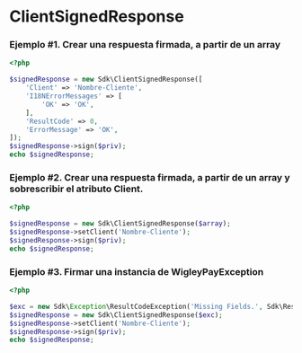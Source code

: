 # ClientSignedResponse

### Ejemplo \#1. Crear una respuesta firmada, a partir de un array

```php
<?php

$signedResponse = new Sdk\ClientSignedResponse([
    'Client' => 'Nombre-Cliente',
    'I18NErrorMessages' => [
        'OK' => 'OK',
    ],
    'ResultCode' => 0,
    'ErrorMessage' => 'OK',
]);
$signedResponse->sign($priv);
echo $signedResponse;
```

### Ejemplo \#2. Crear una respuesta firmada, a partir de un array y sobrescribir el atributo Client.

```php
<?php

$signedResponse = new Sdk\ClientSignedResponse($array);
$signedResponse->setClient('Nombre-Cliente');
$signedResponse->sign($priv);
echo $signedResponse;
```

### Ejemplo \#3. Firmar una instancia de WigleyPayException

```php
<?php

$exc = new Sdk\Exception\ResultCodeException('Missing Fields.', Sdk\ResultCode::MISSING_FIELDS);
$signedResponse = new Sdk\ClientSignedResponse($exc);
$signedResponse->setClient('Nombre-Cliente');
$signedResponse->sign($priv);
echo $signedResponse;
```

